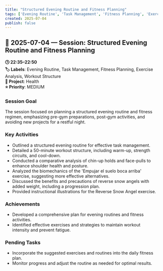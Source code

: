 ```yaml
---
title: "Structured Evening Routine and Fitness Planning"
tags: ['Evening Routine', 'Task Management', 'Fitness Planning', 'Exercise Analysis', 'Workout Structure']
created: 2025-07-04
publish: false
---
```


## 📅 2025-07-04 — Session: Structured Evening Routine and Fitness Planning

**🕒 22:35–22:50**  
**🏷️ Labels**: Evening Routine, Task Management, Fitness Planning, Exercise Analysis, Workout Structure  
**📂 Project**: Health  
**⭐ Priority**: MEDIUM  


### Session Goal
The session focused on planning a structured evening routine and fitness regimen, emphasizing pre-gym preparations, post-gym activities, and avoiding new projects for a restful night.

### Key Activities
- Outlined a structured evening routine for effective task management.
- Detailed a 50-minute workout structure, including warm-up, strength circuits, and cool-down.
- Conducted a comparative analysis of chin-up holds and face-pulls to enhance shoulder health and posture.
- Analyzed the biomechanics of the 'Empujar el suelo boca arriba' exercise, suggesting more effective alternatives.
- Discussed the benefits and precautions of reverse snow angels with added weight, including a progression plan.
- Provided instructional illustrations for the Reverse Snow Angel exercise.

### Achievements
- Developed a comprehensive plan for evening routines and fitness activities.
- Identified effective exercises and strategies to maintain workout intensity and prevent fatigue.

### Pending Tasks
- Incorporate the suggested exercises and routines into the daily fitness plan.
- Monitor progress and adjust the routine as needed for optimal results.

